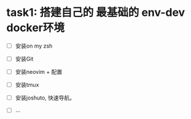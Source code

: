 # task1: 搭建自己的 最基础的 env-dev docker环境
- [ ] 安装on my zsh

- [ ] 安装Git

- [ ] 安装neovim + 配置

- [ ] 安装tmux

- [ ] 安装joshuto, 快速导航。

- [ ] ...
